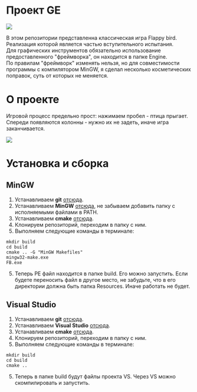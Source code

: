 # Проект GE

<kbd> <img src="https://github.com/timattt/Project-GE/blob/master/Logo.png" /> </kbd>

В этом репозитории представленна классическая игра Flappy bird. Реализация которой является частью вступительного испытания.   
Для графических инструментов обязательно использование предоставленного "фреймворка", он находится в папке Engine.   
По правилам "фреймворк" изменять нельзя, но для совместимости программы с компилятором MinGW, я сделал несколько косметических поправок, суть от которых не меняется.   

# О проекте
Игровой процесс предельно прост: нажимаем пробел - птица прыгает. Спереди появляются колонны - нужно их не задеть, иначе игра заканчивается.

<kbd> <img src="https://github.com/timattt/Project-GE/blob/master/Screenshot.png" /> </kbd>

# Установка и сборка
## MinGW
1. Устанавливаем **git** [отсюда](https://git-scm.com/).
2. Устанавливаем **MinGW** [отсюда](https://sourceforge.net/projects/mingw/), не забываем добавить папку с исполняемыми файлами в PATH.
3. Устанавливаем **cmake** [отсюда](https://cmake.org/).
4. Клонируем репозиторий, переходим в папку с ним.
5. Выполняем следующие команды в терминале:
```
mkdir build
cd build
cmake .. -G "MinGW Makefiles"
mingw32-make.exe
FB.exe
```
5. Теперь PE файл находится в папке build. Его можно запустить. Если будете переносить файл в другое место, не забудьте, что в его директории должна быть папка Resources. Иначе работать не будет.
## Visual Studio
1. Устанавливаем **git** [отсюда](https://git-scm.com/).
2. Устанавливаем **Visual Studio** [отсюда](https://visualstudio.microsoft.com/ru/).
3. Устанавливаем **cmake** [отсюда](https://cmake.org/).
4. Клонируем репозиторий, переходим в папку с ним.
5. Выполняем следующие команды в терминале:
```
mkdir build
cd build
cmake ..
```
5. Теперь в папке build будут файлы проекта VS. Через VS можно скомпилировать и запустить.
